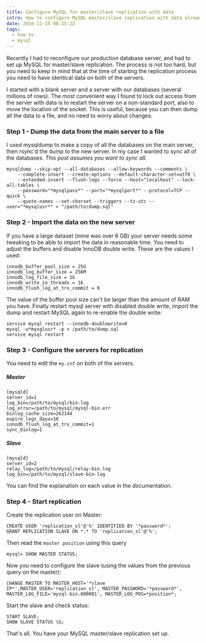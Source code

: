 ```yaml
---
title: Configure MySQL for master/slave replication with data
intro: How to configure MySQL master/slave replication with data already on the main server. Step by step instructions.
date: 2016-11-15 08:15:22
tags:
  - how to
  - mysql
---
```


Recently I had to reconfigure our production database server, and had to set up MySQL for master/slave replication. The process is not too hard, but you need to keep in mind that at the time of starting the replication process you need to have identical data on both of the servers.

I started with a blank server and a server with our databases (several millions of rows). The most convenient way I found to lock out access from the server with data is to restart the server on a non-standard port, also to move the location of the socket. This is useful, because you can then dump all the data to a file, and no need to worry about changes.

### Step 1 - Dump the data from the main server to a file

I used mysqldump to make a copy of all the databases on the main server, then rsync'd the dump to the new server. In my case I wanted to sync all of the databases. *This post assumes you want to sync all.*

```
mysqldump --skip-opt --all-databases --allow-keywords --comments \
	--complete-insert --create-options --default-character-set=utf8 \
    --extended-insert --flush-logs --force --host="localhost" --lock-all-tables \
    --password="*mysqlpass*" --port="*mysqlport*" --protocol=TCP --quick \
    --quote-names --set-charset --triggers --tz-utc --user="*mysqlusr*" > "/path/to/dump.sql"
```


### Step 2 - Import the data on the new server

If you have a large dataset (mine was over 6 GB) your server needs some tweaking to be able to import the data in reasonable time. You need to adjust the buffers and disable InnoDB double write. These are the values I used:

```
innodb_buffer_pool_size = 25G
innodb_log_buffer_size = 256M
innodb_log_file_size = 1G
innodb_write_io_threads = 16
innodb_flush_log_at_trx_commit = 0

```

The value of the buffer pool size can't be larger than the amount of RAM you have.
Finally restart mysql server with disabled double write, import the dump and restart MySQL again to re-enable the double write:


```
service mysql restart --innodb-doublewrite=0
mysql -u*mysqlusr* -p < /path/to/dump.sql
service mysql restart
```


### Step 3 - Configure the servers for replication

You need to edit the `my.cnf` on both of the servers.

##### Master

```
[mysqld]
server_id=1
log_bin=/path/to/mysql/bin-log
log_error=/path/to/mysql/mysql-bin.err
binlog_cache_size=262144
expire_logs_days=10
innodb_flush_log_at_trx_commit=1
sync_binlog=1
```

##### Slave

```
[mysqld]
server_id=2
relay_log=/path/to/mysql/relay-bin.log
log_bin=/path/to/mysql/slave-bin-log
```

You can find the explanation on each value in the documentation.


### Step 4 - Start replication

Create the replication user on Master:

```
CREATE USER 'replication_sl'@'%' IDENTIFIED BY '*password*';
GRANT REPLICATION SLAVE ON *.* TO 'replication_sl'@'%';
```

Then read the `master position` using this query

```
mysql> SHOW MASTER STATUS;
```

Now you need to configure the slave (using the values from the previous query on the master):

```
CHANGE MASTER TO MASTER_HOST='*slave IP*',MASTER_USER='replication_sl', MASTER_PASSWORD='*password*', MASTER_LOG_FILE='mysql-bin.000001', MASTER_LOG_POS=*position*;
```

Start the slave and check status:

```
START SLAVE;
SHOW SLAVE STATUS \G;
```

That's all. You have your MySQL master/slave replication set up.
